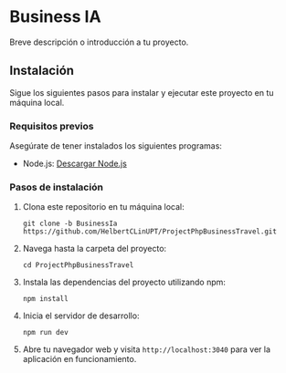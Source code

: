 # Business IA 

Breve descripción o introducción a tu proyecto.

## Instalación

Sigue los siguientes pasos para instalar y ejecutar este proyecto en tu máquina local.

### Requisitos previos

Asegúrate de tener instalados los siguientes programas:

- Node.js: [Descargar Node.js](https://nodejs.org)

### Pasos de instalación

1. Clona este repositorio en tu máquina local:
   ```
   git clone -b BusinessIa https://github.com/HelbertCLinUPT/ProjectPhpBusinessTravel.git

   ```

2. Navega hasta la carpeta del proyecto:
   ```
   cd ProjectPhpBusinessTravel
   ```

3. Instala las dependencias del proyecto utilizando npm:
   ```
   npm install
   ```

4. Inicia el servidor de desarrollo:
   ```
   npm run dev
   ```

5. Abre tu navegador web y visita `http://localhost:3040` para ver la aplicación en funcionamiento.

